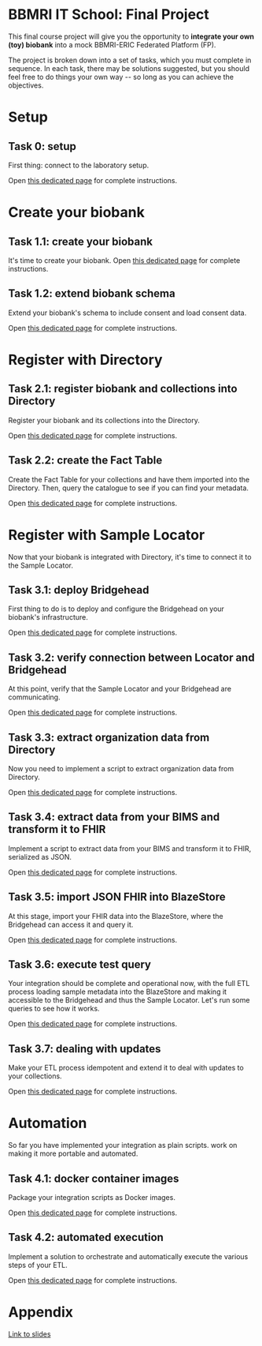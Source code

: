 
# BBMRI IT School: Final Project

This final course project will give you the opportunity to **integrate your own
(toy) biobank** into a mock BBMRI-ERIC Federated Platform (FP).

The project is broken down into a set of tasks, which you must complete in
sequence.  In each task, there may be solutions suggested, but you should feel
free to do things your own way -- so long as you can achieve the objectives.

# Setup

## Task 0: setup

First thing: connect to the laboratory setup.

Open [this dedicated page](./task-0.0/README.md) for complete instructions.


# Create your biobank

## Task 1.1: create your biobank

It's time to create your biobank.  Open [this dedicated
page](./task-1.1/README.md) for complete instructions.

## Task 1.2: extend biobank schema
Extend your biobank's schema to include consent and load consent data.

Open [this dedicated page](./task-1.2/README.md) for complete instructions.

# Register with Directory

## Task 2.1: register biobank and collections into Directory

Register your biobank and its collections into the Directory.

Open [this dedicated page](./task-2.1/README.md) for complete instructions.

## Task 2.2: create the Fact Table

Create the Fact Table for your collections and have them imported into the
Directory. Then, query the catalogue to see if you can find your
metadata.

Open [this dedicated page](./task-2.2/README.md) for complete instructions.


# Register with Sample Locator

Now that your biobank is integrated with Directory, it's time to connect it to
the Sample Locator.

## Task 3.1: deploy Bridgehead

First thing to do is to deploy and configure the Bridgehead on your biobank's
infrastructure.

Open [this dedicated page](./task-3.1/README.md) for complete instructions.


## Task 3.2: verify connection between Locator and Bridgehead

At this point, verify that the Sample Locator and your Bridgehead are
communicating.

Open [this dedicated page](./task-3.2/README.md) for complete instructions.


## Task 3.3: extract organization data from Directory

Now you need to implement a script to extract organization data from Directory.

Open [this dedicated page](./task-3.3/README.md) for complete instructions.


## Task 3.4: extract data from your BIMS and transform it to FHIR

Implement a script to extract data from your BIMS and transform it to FHIR,
serialized as JSON.

Open [this dedicated page](./task-3.4/README.md) for complete instructions.

## Task 3.5: import JSON FHIR into BlazeStore

At this stage, import your FHIR data into the BlazeStore, where the Bridgehead
can access it and query it.

Open [this dedicated page](./task-3.5/README.md) for complete instructions.

## Task 3.6: execute test query

Your integration should be complete and operational now, with the full ETL
process loading sample metadata into the BlazeStore and making it accessible to
the Bridgehead and thus the Sample Locator.  Let's run some queries
to see how it works.

Open [this dedicated page](./task-3.6/README.md) for complete instructions.

## Task 3.7: dealing with updates

Make your ETL process idempotent and extend it to deal with updates to your collections.

Open [this dedicated page](./task-3.7/README.md) for complete instructions.


# Automation

So far you have implemented your integration as plain scripts.  work on making
it more portable and automated.

## Task 4.1: docker container images

Package your integration scripts as Docker images.

Open [this dedicated page](./task-4.1/README.md) for complete instructions.

## Task 4.2: automated execution

Implement a solution to orchestrate and automatically execute the various steps
of your ETL.

Open [this dedicated page](./task-4.2/README.md) for complete instructions.


# Appendix

[Link to
slides](https://docs.google.com/presentation/d/140Ijod9uOZ2uUqe6I6Vpr1sX4ufgk8eOsEcF3IJtbn8/)
